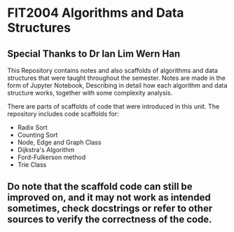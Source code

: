 # FIT2004 Algorithms and Data Structures

## Special Thanks to Dr Ian Lim Wern Han

This Repository contains notes and also scaffolds of algorithms and data structures that were taught throughout the semester. 
Notes are made in the form of Jupyter Notebook, Describing in detail how each algorithm and data structure works, together with some complexity analysis.

There are parts of scaffolds of code that were introduced in this unit. The repository includes code scaffolds for: 
- Radix Sort
- Counting Sort
- Node, Edge and Graph Class
- Dijkstra's Algorithm
- Ford-Fulkerson method
- Trie Class

## Do note that the scaffold code can still be improved on, and it may not work as intended sometimes, check docstrings or refer to other sources to verify the correctness of the code.

